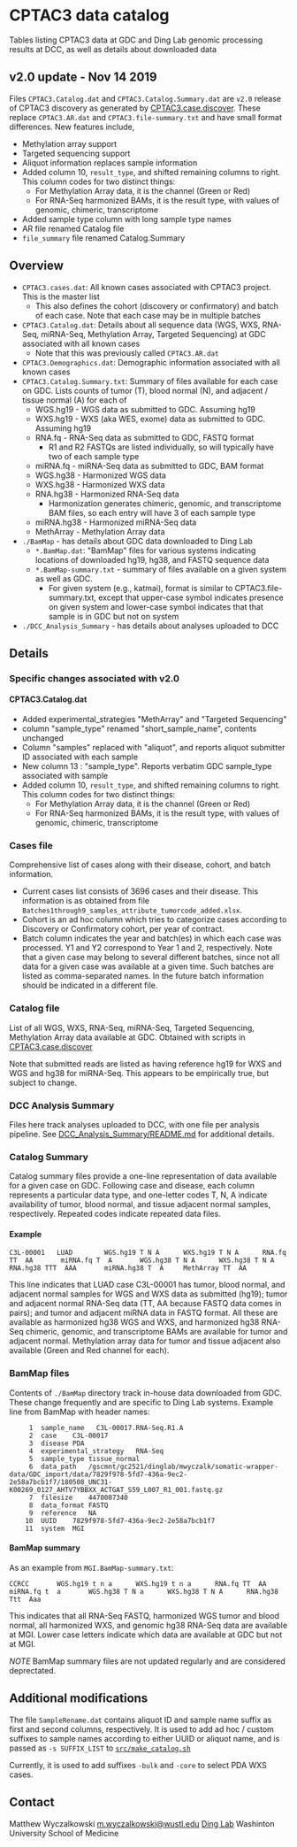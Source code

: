 # CPTAC3 data catalog

Tables listing CPTAC3 data at GDC and Ding Lab genomic processing results at DCC, as well as details about downloaded data

## v2.0 update - Nov 14 2019

Files `CPTAC3.Catalog.dat` and `CPTAC3.Catalog.Summary.dat` are `v2.0` release of CPTAC3 discovery 
as generated by [CPTAC3.case.discover](https://github.com/ding-lab/CPTAC3.case.discover).
These replace `CPTAC3.AR.dat` and `CPTAC3.file-summary.txt` and have small format differences.  New features include,

* Methylation array support
* Targeted sequencing support
* Aliquot information replaces sample information
* Added column 10, `result_type`, and shifted remaining columns to right. This column codes for two distinct things:
    * For Methylation Array data, it is the channel (Green or Red)
    * For RNA-Seq harmonized BAMs, it is the result type, with values of genomic, chimeric, transcriptome
* Added sample type column with long sample type names
* AR file renamed Catalog file
* `file_summary` file renamed Catalog.Summary


## Overview 

* `CPTAC3.cases.dat`: All known cases associated with CPTAC3 project.  This is the master list
    * This also defines the cohort (discovery or confirmatory) and batch of each case.  Note that each case may be in multiple batches
* `CPTAC3.Catalog.dat`: Details about all sequence data (WGS, WXS, RNA-Seq, miRNA-Seq, Methylation Array, Targeted Sequencing) at GDC associated with all known cases
    * Note that this was previously called `CPTAC3.AR.dat`
* `CPTAC3.Demographics.dat`: Demographic information associated with all known cases
* `CPTAC3.Catalog.Summary.txt`: Summary of files available for each case on GDC. Lists counts of tumor (T), blood normal (N), and adjacent / tissue normal (A) for each of
    * WGS.hg19 - WGS data as submitted to GDC.  Assuming hg19
    * WXS.hg19 - WXS (aka WES, exome) data as submitted to GDC.  Assuming hg19
    * RNA.fq - RNA-Seq data as submitted to GDC, FASTQ format
        * R1 and R2 FASTQs are listed individually, so will typically have two of each sample type
    * miRNA.fq - miRNA-Seq data as submitted to GDC, BAM format
    * WGS.hg38 - Harmonized WGS data
    * WXS.hg38 - Harmonized WXS data
    * RNA.hg38 - Harmonized RNA-Seq data
        * Harmonization generates chimeric, genomic, and transcriptome BAM files, so each entry will have 3 of each sample type
    * miRNA.hg38 - Harmonized miRNA-Seq data
    * MethArray - Methylation Array data
* `./BamMap` - has details about GDC data downloaded to Ding Lab
    * `*.BamMap.dat`: "BamMap" files for various systems indicating locations of downloaded hg19, hg38, and FASTQ sequence data
    * `*.BamMap-summary.txt` - summary of files available on a given system as well as GDC.
        * For given system (e.g., katmai), format is similar to CPTAC3.file-summary.txt, except that upper-case symbol indicates presence on given system
          and lower-case symbol indicates that that sample is in GDC but not on system
* `./DCC_Analysis_Summary` - has details about analyses uploaded to DCC


## Details

### Specific changes associated with v2.0

#### CPTAC3.Catalog.dat

* Added experimental_strategies "MethArray" and "Targeted Sequencing"
* column "sample_type" renamed "short_sample_name", contents unchanged
* Column "samples" replaced with "aliquot", and reports aliquot submitter ID associated with each sample
* New column 13 : "sample_type".  Reports verbatim GDC sample_type associated with sample
* Added column 10, `result_type`, and shifted remaining columns to right. This column codes for two distinct things:
    * For Methylation Array data, it is the channel (Green or Red)
    * For RNA-Seq harmonized BAMs, it is the result type, with values of genomic, chimeric, transcriptome

### Cases file

Comprehensive list of cases along with their disease, cohort, and batch information.
* Current cases list consists of 3696 cases and their disease. This information is as obtained from file `Batches1through9_samples_attribute_tumorcode_added.xlsx`.  
* Cohort is an ad hoc column which tries to categorize cases according to Discovery or Confirmatory cohort, per year of contract.
* Batch column indicates the year and batch(es) in which each case was processed.  Y1 and Y2 correspond to Year 1 and 2, respectively.
  Note that a given case may belong to several different batches, since not all data for a given case was available at a given time.
  Such batches are listed as comma-separated names.  In the future batch information should be indicated in a different file.

### Catalog file

List of all WGS, WXS, RNA-Seq, miRNA-Seq, Targeted Sequencing, Methylation Array data available at GDC.  Obtained with 
scripts in [CPTAC3.case.discover](https://github.com/ding-lab/CPTAC3.case.discover)

Note that submitted reads are listed as having reference hg19 for WXS and WGS and hg38 for miRNA-Seq.  This appears to be empirically
true, but subject to change.

### DCC Analysis Summary

Files here track analyses uploaded to DCC, with one file per analysis pipeline.  See [DCC_Analysis_Summary/README.md](DCC_Analysis_Summary/README.md)
for additional details.

### Catalog Summary

Catalog summary files provide a one-line representation of data available for a given case on GDC.  Following case and disease, each column represents
a particular data type, and one-letter codes T, N, A indicate availability of tumor, blood normal, and tissue adjacent normal samples, respectively.
Repeated codes indicate repeated data files.

#### Example
```
C3L-00001   LUAD        WGS.hg19 T N A      WXS.hg19 T N A      RNA.fq TT  AA       miRNA.fq T  A       WGS.hg38 T N A      WXS.hg38 T N A      RNA.hg38 TTT  AAA       miRNA.hg38 T  A     MethArray TT  AA
```
This line indicates that LUAD case C3L-00001 has tumor, blood normal, and adjacent normal samples for WGS and WXS data as submitted (hg19);
tumor and adjacent normal RNA-Seq data (TT, AA because FASTQ data comes in pairs); and tumor and adjacent miRNA data in FASTQ format.  All
these are available as harmonized hg38 WGS and WXS, and harmonized hg38 RNA-Seq chimeric, genomic, and transcriptome BAMs are available
for tumor and adjacent normal.  Methylation array data for tumor and tissue adjacent also available (Green and Red channel for each).

### BamMap files

Contents of `./BamMap` directory track in-house data downloaded from GDC.  These change frequently and are specific to Ding Lab systems.
Example line from BamMap with header names:
```
     1  sample_name   C3L-00017.RNA-Seq.R1.A
     2  case    C3L-00017
     3  disease PDA
     4  experimental_strategy   RNA-Seq
     5  sample_type tissue_normal
     6  data_path   /gscmnt/gc2521/dinglab/mwyczalk/somatic-wrapper-data/GDC_import/data/7829f978-5fd7-436a-9ec2-2e58a7bcb1f7/180508_UNC31-K00269_0127_AHTV7YBBXX_ACTGAT_S59_L007_R1_001.fastq.gz
     7  filesize    4470007340
     8  data_format FASTQ
     9  reference   NA
    10  UUID    7829f978-5fd7-436a-9ec2-2e58a7bcb1f7
    11  system  MGI
```


#### BamMap summary
As an example from `MGI.BamMap-summary.txt`:
```
CCRCC	    WGS.hg19 t n a	    WXS.hg19 t n a	    RNA.fq TT  AA	    miRNA.fq t  a	    WGS.hg38 T N a	    WXS.hg38 T N A	    RNA.hg38 Ttt  Aaa
```
This indicates that all RNA-Seq FASTQ, harmonized WGS tumor and blood normal, all harmonized WXS, and genomic hg38 RNA-Seq data are available at MGI.
Lower case letters indicate which data are available at GDC but not at MGI. 

*NOTE* BamMap summary files are not updated regularly and are considered deprectated.


## Additional modifications

The file `SampleRename.dat` contains aliquot ID and sample name suffix as first and second columns, respectively.
It is used to add ad hoc / custom suffixes to sample names according to either UUID or aliquot name, and is
passed as `-s SUFFIX_LIST` to [`src/make_catalog.sh`](https://github.com/ding-lab/CPTAC3.case.discover/blob/master/src/make_catalog.sh)

Currently, it is used to add suffixes `-bulk` and `-core` to select PDA WXS cases.

## Contact

Matthew Wyczalkowski <m.wyczalkowski@wustl.edu>
[Ding Lab](http://dinglab.wustl.edu)
Washinton University School of Medicine
